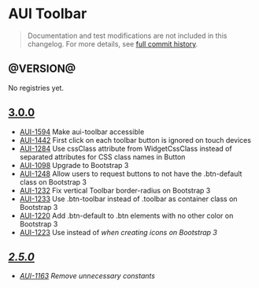 # AUI Toolbar

> Documentation and test modifications are not included in this changelog. For more details, see [full commit history](https://github.com/liferay/alloy-ui/commits/master/src/aui-toolbar).

## @VERSION@

No registries yet.

## [3.0.0](https://github.com/liferay/alloy-ui/releases/tag/3.0.0)

* [AUI-1594](https://issues.liferay.com/browse/AUI-1594) Make aui-toolbar accessible
* [AUI-1442](https://issues.liferay.com/browse/AUI-1442) First click on each toolbar button is ignored on touch devices
* [AUI-1284](https://issues.liferay.com/browse/AUI-1284) Use cssClass attribute from WidgetCssClass instead of separated attributes for CSS class names in Button
* [AUI-1098](https://issues.liferay.com/browse/AUI-1098) Upgrade to Bootstrap 3
* [AUI-1248](https://issues.liferay.com/browse/AUI-1248) Allow users to request buttons to not have the .btn-default class on Bootstrap 3
* [AUI-1232](https://issues.liferay.com/browse/AUI-1232) Fix vertical Toolbar border-radius on Bootstrap 3
* [AUI-1233](https://issues.liferay.com/browse/AUI-1233) Use .btn-toolbar instead of .toolbar as container class on Bootstrap 3
* [AUI-1220](https://issues.liferay.com/browse/AUI-1220) Add .btn-default to .btn elements with no other color on Bootstrap 3
* [AUI-1223](https://issues.liferay.com/browse/AUI-1223) Use <span> instead of <i> when creating icons on Bootstrap 3

## [2.5.0](https://github.com/liferay/alloy-ui/releases/tag/2.5.0)

* [AUI-1163](https://issues.liferay.com/browse/AUI-1163) Remove unnecessary constants